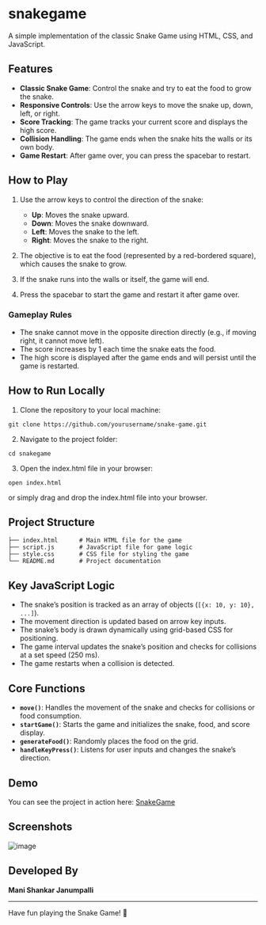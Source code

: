 # snakegame

A simple implementation of the classic Snake Game using HTML, CSS, and JavaScript.

## Features

- **Classic Snake Game**: Control the snake and try to eat the food to grow the snake.
- **Responsive Controls**: Use the arrow keys to move the snake up, down, left, or right.
- **Score Tracking**: The game tracks your current score and displays the high score.
- **Collision Handling**: The game ends when the snake hits the walls or its own body.
- **Game Restart**: After game over, you can press the spacebar to restart.

## How to Play

1. Use the arrow keys to control the direction of the snake:
   - **Up**: Moves the snake upward.
   - **Down**: Moves the snake downward.
   - **Left**: Moves the snake to the left.
   - **Right**: Moves the snake to the right.
   
2. The objective is to eat the food (represented by a red-bordered square), which causes the snake to grow.
3. If the snake runs into the walls or itself, the game will end.
4. Press the spacebar to start the game and restart it after game over.

### Gameplay Rules

- The snake cannot move in the opposite direction directly (e.g., if moving right, it cannot move left).
- The score increases by 1 each time the snake eats the food.
- The high score is displayed after the game ends and will persist until the game is restarted.

## How to Run Locally

1. Clone the repository to your local machine:
```
git clone https://github.com/yourusername/snake-game.git
```
2. Navigate to the project folder:
```
cd snakegame
```
3. Open the index.html file in your browser:
```
open index.html
```
or simply drag and drop the index.html file into your browser.

## Project Structure
```
├── index.html      # Main HTML file for the game
├── script.js       # JavaScript file for game logic
├── style.css       # CSS file for styling the game
└── README.md       # Project documentation
```

## Key JavaScript Logic

- The snake’s position is tracked as an array of objects (`[{x: 10, y: 10}, ...]`).
- The movement direction is updated based on arrow key inputs.
- The snake’s body is drawn dynamically using grid-based CSS for positioning.
- The game interval updates the snake’s position and checks for collisions at a set speed (250 ms).
- The game restarts when a collision is detected.

## Core Functions

- **`move()`**: Handles the movement of the snake and checks for collisions or food consumption.
- **`startGame()`**: Starts the game and initializes the snake, food, and score display.
- **`generateFood()`**: Randomly places the food on the grid.
- **`handleKeyPress()`**: Listens for user inputs and changes the snake’s direction.

## Demo

You can see the project in action here: [SnakeGame](https://mysnakegame-mani.netlify.app/)

## Screenshots
![image](https://github.com/user-attachments/assets/1aa43360-2660-41b4-b7ac-7389be27995b)


## Developed By

**Mani Shankar Janumpalli**

---

Have fun playing the Snake Game! 🚀
